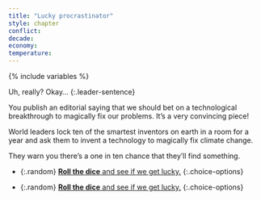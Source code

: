 ```yaml
---
title: "Lucky procrastinator"
style: chapter
conflict: 
decade: 
economy: 
temperature: 
---
```


{% include variables %}

Uh, really? Okay…
{:.leader-sentence}

You publish an editorial saying that we should bet on a technological breakthrough to magically fix our problems. It’s a very convincing piece!

World leaders lock ten of the smartest inventors on earth in a room for a year and ask them to invent a technology to magically fix climate change.

They warn you there’s a one in ten chance that they’ll find something.

<div data-js-var="js-rand-luck-low" markdown="1" class="hidden">

- {:.random} [**Roll the dice** and see if we get lucky.](chapter_magic-technology-fix.html)
{:.choice-options}

</div>

<div data-js-var="js-rand-luck-high" markdown="1" class="hidden">

- {:.random} [**Roll the dice** and see if we get lucky.](chapter_no-magic-technology.html)
{:.choice-options}

</div>

